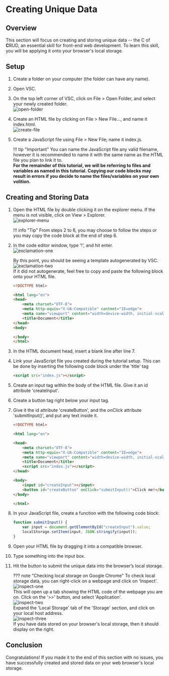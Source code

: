 
# Creating Unique Data

## Overview

This section will focus on creating and storing unique data -- the C of **C**RUD, an essential skill for front-end web development. To learn this skill, you will be applying it onto your browser's local storage.

## Setup

1. Create a folder on your computer (the folder can have any name).
2. Open VSC.
3. On the top left corner of VSC, click on File > Open Folder, and select your newly created folder.
    <br> ![open-folder](open-folder.png)

4. Create an HTML file by clicking on File > New File..., and name it index.html.
    <br> ![create-file](create-file.png)

5. Create a JavaScript file using File > New File; name it index.js.

    !!! tip "Important"
        You can name the JavaScript file any valid filename, however it is recommended to name it with the same name as the HTML file you plan to link it to. <br>
        **For the remainder of this tutorial, we will be referring to files and variables as named in this tutorial. Copying our code blocks may result in errors if you decide to name the files/variables on your own volition.**

## Creating and Storing Data

1. Open the HTML file by double clicking it on the explorer menu. If the menu is not visible, click on View > Explorer.
    <br> ![explorer-menu](explorer-menu.png)

    !!! info "Tip"
        From steps 2 to 6, you may choose to follow the steps or you may copy the code block at the end of step 6.

2. In the code editor window, type '!', and hit enter.
    <br> ![exclamation-one](exclamation-1.png)

    By this point, you should be seeing a template autogenerated by VSC.
    <br> ![exclamation-two](exclamation-2.png)
    <br>If it did not autogenerate, feel free to copy and paste the following block onto your HTML file.

    ```html
    <!DOCTYPE html>

    <html lang="en">
    <head>
        <meta charset="UTF-8">
        <meta http-equiv="X-UA-Compatible" content="IE=edge">
        <meta name="viewport" content="width=device-width, initial-scale=1.0">
        <title>Document</title>
    </head>
    <body>

    </body>
    </html>
    ```

3. In the HTML document head, insert a blank line after line 7.
4. Link your JavaScript file you created during the tutorial setup. This can be done by inserting the following code block under the 'title' tag

    ```html
    <script src="index.js"></script>
    ```
5. Create an input tag within the body of the HTML file. Give it an id attribute 'createInput'.
6. Create a button tag right below your input tag.

7. Give it the id attribute 'createButton', and the onClick attribute 'submitInput()', and put any text inside it.

    ```html
    <!DOCTYPE html>

    <html lang="en">

    <head>
        <meta charset="UTF-8">
        <meta http-equiv="X-UA-Compatible" content="IE=edge">
        <meta name="viewport" content="width=device-width, initial-scale=1.0">
        <title>Document</title>
        <script src="index.js"></script>
    </head>

    <body>
        <input id="createInput"></input>
        <button id="createButton" onClick="submitInput()">Click me!</button>
    </body>

    </html>
    ```

8. In your JavaScript file, create a function with the following code block:

    ```js
    function submitInput() {
        var input = document.getElementById("createInput").value;
        localStorage.setItem(input, JSON.stringify(input));
    }
    ```

9. Open your HTML file by dragging it into a compatible browser.
10. Type something into the input box.
11. Hit the button to submit the unique data into the browser’s local storage.

    ??? note "Checking local storage on Google Chrome"
        To check local storage data, you can right-click on a webpage and click on 'Inspect'.
        <br> ![inspect-one](inspect-1.png)
        <br> This will open up a tab showing the HTML code of the webpage you are on. Click on the '>>' button, and select 'Application'.
        <br> ![inspect-two](inspect-2.png)
        <br> Expand the 'Local Storage' tab of the 'Storage' section, and click on your local host address.
        <br> ![inspect-three](inspect-3.png)
        <br> If you have data stored on your browser's local storage, then it should display on the right.

## Conclusion

Congratulations! If you made it to the end of this section with no issues, you have successfully created and stored data on your web browser's local storage.
